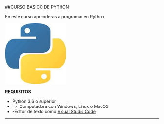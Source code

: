 ##CURSO BASICO DE PYTHON

En este curso aprenderas a programar en Python

![Logo de Python](Imagenes\pythonNew.jpg)



**REQUISITOS**
- Python 3.6 o superior
- - Computadora con Windows, Linux o MacOS
- -Editor de texto como [Visual Studio Code](https://code.visualstudio.com/)

-------------------------
